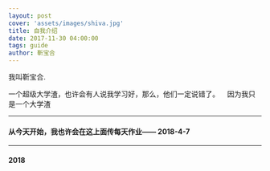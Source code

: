 ```yaml
---
layout: post
cover: 'assets/images/shiva.jpg'
title: 自我介绍
date: 2017-11-30 04:00:00
tags: guide
author: 靳宝合
---
```


<p>我叫靳宝合.</p>


<p >一个超级大学渣，也许会有人说我学习好，那么，他们一定说错了。
    因为我只是一个大学渣</p>
<hr />

<h4 id="heading1">从今天开始，我也许会在这上面传每天作业—— 2018-4-7 </h4>

<meta charset="UTF-8">  
<meta name="viewport"  
    content="width=device-width, initial-scale=1.0, maximum-scale=1.0, minimum-scale=1.0, user-scalable=no">  
             
<title>QQ Test</title>  

     
  
<hr />
<h4 id="3">2018</h4>
